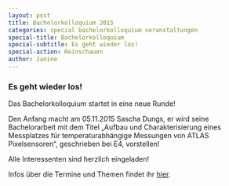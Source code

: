 ```yaml
---
layout: post
title: Bachelorkolloquium 2015
categories: special bachelorkolloquium veranstaltungen
special-title: Bachelorkolloquium
special-subtitle: Es geht wieder los!
special-action: Reinschauen
author: Janine
---
```

### Es geht wieder los!
Das Bachelorkolloquium startet in eine neue Runde!

Den Anfang macht am 05.11.2015 Sascha Dungs, er wird seine Bachelorarbeit mit
dem Titel „Aufbau und Charakterisierung eines Messplatzes für
temperaturabhängige Messungen von ATLAS Pixelsensoren“, geschrieben bei E4,
vorstellen!

Alle Interessenten sind herzlich eingeladen!

Infos über die Termine und Themen findet ihr
[hier](/vereinsleben/bachelorkolloquium.html).
